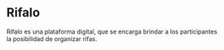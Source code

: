 # Rifalo
Rifalo es una plataforma digital, que se encarga brindar a los participantes la posibilidad de organizar rifas.
